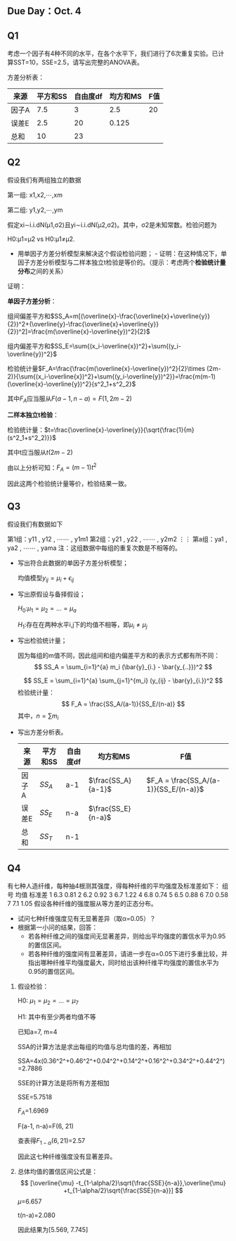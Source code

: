## Due Day：Oct. 4

## Q1

考虑一个因子有4种不同的水平，在各个水平下，我们进行了6次重复实验。已计算SST=10，SSE=2.5，请写出完整的ANOVA表。

方差分析表：

| 来源  | 平方和SS | 自由度df | 均方和MS | F值  |
| ----- | -------- | -------- | -------- | ---- |
| 因子A | 7.5      | 3        | 2.5      | 20   |
| 误差E | 2.5      | 20       | 0.125    |      |
| 总和  | 10       | 23       |          |      |



## Q2

假设我们有两组独立的数据

第一组:  x1,x2,⋯,xm

第二组: y1,y2,⋯,ym

假定xi∼i.i.dN(μ1,σ2)且yi∼i.i.dN(μ2,σ2)。其中，σ2是未知常数。检验问题为

H0:μ1=μ2 vs H0:μ1≠μ2.

- 用单因子方差分析模型来解决这个假设检验问题；
   \- 证明：在这种情况下，单因子方差分析模型与二样本独立t检验是等价的。（提示：考虑两个**检验统计量分布**之间的关系）

证明：

**单因子方差分析**：

组间偏差平方和$SS_A=m[(\overline{x}-\frac{\overline{x}+\overline{y}}{2})^2+(\overline{y}-\frac{\overline{x}+\overline{y}}{2})^2]=\frac{m(\overline{x}-\overline{y})^2}{2}$

组内偏差平方和$SS_E=\sum{(x_i-\overline{x})^2}+\sum{(y_i-\overline{y})^2}$

检验统计量$F_A=\frac{\frac{m(\overline{x}-\overline{y})^2}{2}\times (2m-2)}{\sum{(x_i-\overline{x})^2}+\sum{(y_i-\overline{y})^2}}=\frac{m(m-1)(\overline{x}-\overline{y})^2}{s^2_1+s^2_2}$

其中$F_A$应当服从$F(a-1,n-a)=F(1,2m-2)$

**二样本独立t检验**：

检验统计量：$t=\frac{\overline{x}-\overline{y}}{\sqrt{\frac{1}{m}(s^2_1+s^2_2)}}$

其中t应当服从$t(2m-2)$

由以上分析可知：$F_A=(m-1)t^2$

因此这两个检验统计量等价，检验结果一致。



## Q3

假设我们有数据如下

第1组：y11 , y12 , ⋯⋯ , y1m1
 第2组：y21​ , y22 , ⋯⋯ , y2m2
 ⋮⋮
 第a组：ya1​ , ya2​ , ⋯⋯ , yama
 注：这组数据中每组的重复次数是不相等的。

- 写出符合此数据的单因子方差分析模型；

  均值模型$y_{ij}=\mu_i+\epsilon_{ij}$

- 写出原假设与备择假设；

  $H_0:$$\mu_1=\mu_2=...=\mu_a$

  $H_1:$存在在两种水平i,j下的均值不相等，即$\mu_i \ne\mu_j$

- 写出检验统计量；

  因为每组的m值不同，因此组间和组内偏差平方和的表示方式都有所不同：
  $$
  SS_A = \sum_{i=1}^{a} m_i (\bar{y}_{i.} - \bar{y_{..}})^2
  $$
  
  $$
  SS_E = \sum_{i=1}^{a} \sum_{j=1}^{m_i} (y_{ij} - \bar{y}_{i.})^2
  $$
  检验统计量：
  $$
  F_A = \frac{SS_A/(a-1)}{SS_E/(n-a)}
  $$
  其中，$n=\sum m_i$

- 写出方差分析表。

  | 来源  | 平方和SS | 自由度df | 均方和MS           | F值                                   |
  | ----- | -------- | -------- | ------------------ | ------------------------------------- |
  | 因子A | $SS_A$   | a-1      | $\frac{SS_A}{a-1}$ | $F_A = \frac{SS_A/(a-1)}{SS_E/(n-a)}$ |
  | 误差E | $SS_E$   | n-a      | $\frac{SS_E}{n-a}$ |                                       |
  | 总和  | $SS_T$   | n-1      |                    |                                       |

  

## Q4

有七种人造纤维，每种抽4根测其强度，得每种纤维的平均强度及标准差如下：
 组号  均值   标准差
 1    6.3   0.81
 2    6.2   0.92
 3    6.7   1.22
 4    6.8   0.74
 5    6.5   0.88
 6    7.0   0.58
 7    7.1   1.05
 假设各种纤维的强度服从等方差的正态分布。

- 试问七种纤维强度见有无显著差异（取α=0.05）？
- 根据第一小问的结果，回答：
  - 若各种纤维之间的强度间无显著差异，则给出平均强度的置信水平为0.95的置信区间。
  - 若各种纤维的强度间有显著差异，请进一步在α=0.05下进行多重比较，并指出哪种纤维平均强度最大，同时给出该种纤维平均强度的置信水平为0.95的置信区间。

1. 假设检验：

   H0: $\mu_1=\mu_2=...=\mu_7$

   H1: 其中有至少两者均值不等

   已知a=7, m=4

   SSA的计算方法是求出每组的均值与总均值的差，再相加

   SSA=4x(0.36^2^+0.46^2^+0.04^2^+0.14^2^+0.16^2^+0.34^2^+0.44^2^)=2.7886

   SSE的计算方法是将所有方差相加

   SSE=5.7518

   $F_A$=1.6969

   F(a-1, n-a)=F(6, 21)

   查表得$F_{1-\alpha}(6, 21)$=2.57

   因此这七种纤维强度没有显著差异。

2. 总体均值的置信区间公式是：
   $$
   [\overline{\mu} -t_{1-\alpha/2}\sqrt{\frac{SSE}{n-a}},\overline{\mu} +t_{1-\alpha/2}\sqrt{\frac{SSE}{n-a}}]
   $$
   $\mu$=6.657
   
   t(n-a)=2.080
   
   因此结果为[5.569, 7.745]
